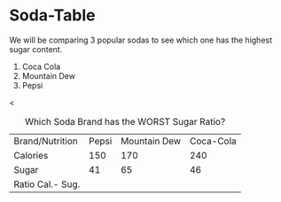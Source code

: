 # Soda-Table
<html>
  <body>
    <title>Soda Comparison</title>
    <p>We will be comparing 3 popular sodas to see which one has the highest sugar content.</p>
    <ol type=1> 
    <li>Coca Cola</li>
      <li>Mountain Dew</li>
      <li>Pepsi</li>
    </ol>
    <table>
      <caption>Which Soda Brand has the WORST Sugar Ratio?</caption>
      <tr><td>Brand/Nutrition</td> <td colspan=2 Row 1 Column 1> Pepsi</td> <td>Mountain Dew</td> <td>Coca-Cola</td></tr> 
      <tr><td>Calories</td> <td colspan=2 row 2 column 2>150</td> <td colspan= row 2 column 3> 170 <td>240</td>
      <tr><td>Sugar</td> <td colspan=2 row 2 column 1>41<td>65</td> <td>46</td></tr>
      <tr><td>Ratio Cal.- Sug.</td><</tr>
    </table>
  </body>
</html>
